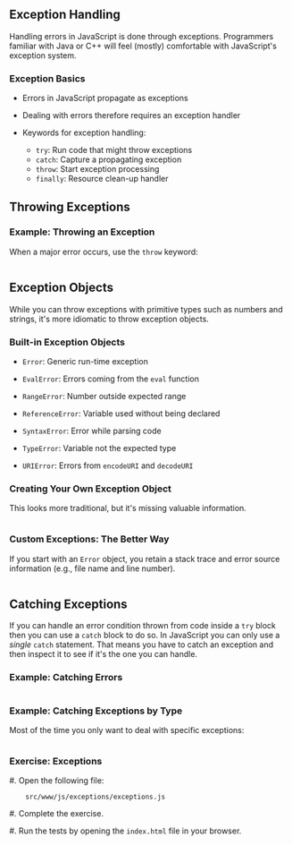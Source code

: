 ## Exception Handling

Handling errors in JavaScript is done through exceptions.  Programmers
familiar with Java or C++ will feel (mostly) comfortable with
JavaScript's exception system.

### Exception Basics

  * Errors in JavaScript propagate as exceptions

  * Dealing with errors therefore requires an exception handler

  * Keywords for exception handling:
      - `try`: Run code that might throw exceptions
      - `catch`: Capture a propagating exception
      - `throw`: Start exception processing
      - `finally`: Resource clean-up handler

## Throwing Exceptions

### Example: Throwing an Exception

When a major error occurs, use the `throw` keyword:

~~~ {.javascript insert="../../src/examples/js/except.js" token="throw"}
~~~

## Exception Objects

While you can throw exceptions with primitive types such as numbers
and strings, it's more idiomatic to throw exception objects.

### Built-in Exception Objects

  * `Error`: Generic run-time exception

  * `EvalError`: Errors coming from the `eval` function

  * `RangeError`: Number outside expected range

  * `ReferenceError`: Variable used without being declared

  * `SyntaxError`: Error while parsing code

  * `TypeError`: Variable not the expected type

  * `URIError`: Errors from `encodeURI` and `decodeURI`

### Creating Your Own Exception Object

This looks more traditional, but it's missing valuable information.

~~~ {.javascript insert="../../src/examples/js/except.js" token="custom1"}
~~~

### Custom Exceptions: The Better Way

If you start with an `Error` object, you retain a stack trace and
error source information (e.g., file name and line number).

~~~ {.javascript insert="../../src/examples/js/except.js" token="custom2"}
~~~

## Catching Exceptions

If you can handle an error condition thrown from code inside a `try`
block then you can use a `catch` block to do so.  In JavaScript you
can only use a *single* `catch` statement.  That means you have to
catch an exception and then inspect it to see if it's the one you can
handle.

### Example: Catching Errors

~~~ {.javascript insert="../../src/examples/js/except.js" token="catch1"}
~~~

### Example: Catching Exceptions by Type

Most of the time you only want to deal with specific exceptions:

~~~ {.javascript insert="../../src/examples/js/except.js" token="catch2"}
~~~

### Exercise: Exceptions

  #. Open the following file:

        src/www/js/exceptions/exceptions.js

  #. Complete the exercise.

  #. Run the tests by opening the `index.html` file in your browser.
